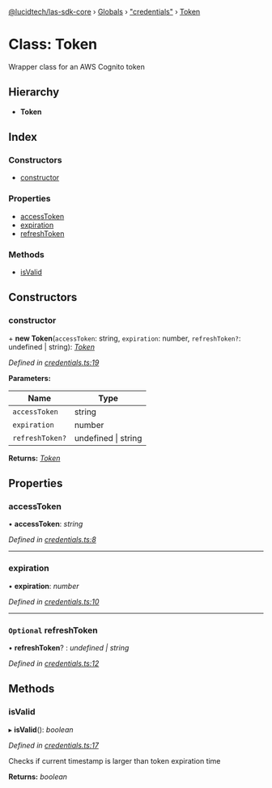 [@lucidtech/las-sdk-core](../README.md) › [Globals](../globals.md) › ["credentials"](../modules/_credentials_.md) › [Token](_credentials_.token.md)

# Class: Token

Wrapper class for an AWS Cognito token

## Hierarchy

* **Token**

## Index

### Constructors

* [constructor](_credentials_.token.md#constructor)

### Properties

* [accessToken](_credentials_.token.md#accesstoken)
* [expiration](_credentials_.token.md#expiration)
* [refreshToken](_credentials_.token.md#optional-refreshtoken)

### Methods

* [isValid](_credentials_.token.md#isvalid)

## Constructors

###  constructor

\+ **new Token**(`accessToken`: string, `expiration`: number, `refreshToken?`: undefined | string): *[Token](_credentials_.token.md)*

*Defined in [credentials.ts:19](https://github.com/LucidtechAI/las-sdk-js/blob/3e32c37/packages/las-sdk-core/src/credentials.ts#L19)*

**Parameters:**

Name | Type |
------ | ------ |
`accessToken` | string |
`expiration` | number |
`refreshToken?` | undefined &#124; string |

**Returns:** *[Token](_credentials_.token.md)*

## Properties

###  accessToken

• **accessToken**: *string*

*Defined in [credentials.ts:8](https://github.com/LucidtechAI/las-sdk-js/blob/3e32c37/packages/las-sdk-core/src/credentials.ts#L8)*

___

###  expiration

• **expiration**: *number*

*Defined in [credentials.ts:10](https://github.com/LucidtechAI/las-sdk-js/blob/3e32c37/packages/las-sdk-core/src/credentials.ts#L10)*

___

### `Optional` refreshToken

• **refreshToken**? : *undefined | string*

*Defined in [credentials.ts:12](https://github.com/LucidtechAI/las-sdk-js/blob/3e32c37/packages/las-sdk-core/src/credentials.ts#L12)*

## Methods

###  isValid

▸ **isValid**(): *boolean*

*Defined in [credentials.ts:17](https://github.com/LucidtechAI/las-sdk-js/blob/3e32c37/packages/las-sdk-core/src/credentials.ts#L17)*

Checks if current timestamp is larger than token expiration time

**Returns:** *boolean*
